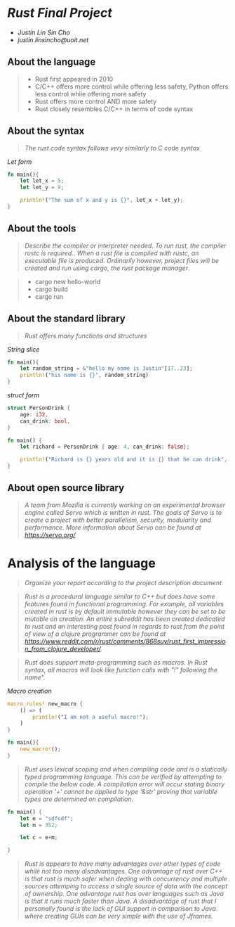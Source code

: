 # _Rust Final Project_

- _Justin Lin Sin Cho_
- _justin.linsincho@uoit.net_

## About the language

> - Rust first appeared in 2010
> - C/C++ offers more control while offering less safety, Python offers less control while offering more safety
> - Rust offers more control AND more safety
> - Rust closely resembles C/C++ in terms of code syntax

## About the syntax

> _The rust code syntax follows very similarly to C code syntax_

*Let form*

```rust
fn main(){
	let let_x = 5;
	let let_y = 9;

	println!("The sum of x and y is {}", let_x + let_y);
}
```

## About the tools

> _Describe the compiler or interpreter needed_.
> _To run rust, the compiler rustc is required._.
> _When a rust file is compiled with rustc, an executable file is produced_.
> _Ordinarily however, project files will be created and run using cargo, the rust package manager_.

> - cargo new hello-world
> - cargo build
> - cargo run

## About the standard library

> _Rust offers many functions and structures_

*String slice*

```rust
fn main(){
	let random_string = &"hello my name is Justin"[17..23];
	println!("his name is {}", random_string)
}
```

*struct form*

```rust
struct PersonDrink {
    age: i32,
    can_drink: bool,
}

fn main() {
    let richard = PersonDrink { age: 4, can_drink: false}; 

    println!("Richard is {} years old and it is {} that he can drink", richard.age, richard.can_drink);
}
```

## About open source library

> _A team from Mozilla is currently working on an experimental browser engine called Servo which is written in rust._
> _The goals of Servo is to create a project with better parallelism, security, modularity and performance._
> _More information about Servo can be found at https://servo.org/_


# Analysis of the language

> _Organize your report according to the project description
document_.

> _Rust is a procedural language similar to C++ but does have some features found in functional programming. For example, all variables created in rust is by default immutable however they can be set to be mutable on creation. An entire subreddit has been created dedicated to rust and an interesting post found in regards to rust from the point of view of a clojure programmer can be found at https://www.reddit.com/r/rust/comments/868suv/rust_first_impression_from_clojure_developer/._

> _Rust does support meta-programming such as macros. In Rust syntax, all macros will look like function calls with "!" following the name"._

*Macro creation*

```rust
macro_rules! new_macro {
	() => (
		println!("I am not a useful macro!");
	)
}

fn main(){
	new_macro!();
}
```

> _Rust uses lexical scoping and when compiling code and is a statically typed programming language. This can be verified by attempting to compile the below code. A compilation error will occur stating binary operation '+' cannot be applied to type '&str' proving that variable types are determined on compilation._

```rust
fn main() {
    let e = "sdfsdf";
    let m = 352;

    let c = e+m;

}
```

> _Rust is appears to have many advantages over other types of code while not too many disadvantages. One advantage of rust over C++ is that rust is much safer when dealing with concurrency and multiple sources attemping to access a single source of data with the concept of ownership. One advantage rust has over languages such as Java is that it runs much faster than Java. A disadvantage of rust that I personally found is the lack of GUI support in comparison to Java where creating GUIs can be very simple with the use of Jframes._

